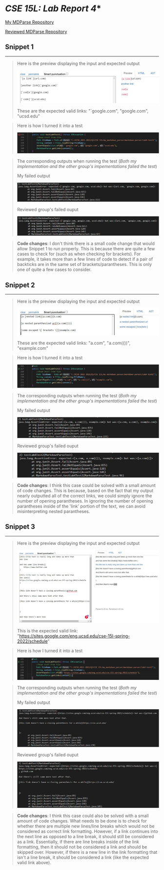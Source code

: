 # *CSE 15L: Lab Report 4**

[My MDParse Repository](https://github.com/NathanTzChung/markdown-parser)

[Reviewed MDParse Repository](https://github.com/ANGUYEN625/markdown-parser)

## **Snippet 1**
---
> Here is the preview displaying the input and expected output
>
> ![Snippet1_Preview](lab4_snippet1_preview.JPG)
> 
> These are the expected valid links: "`google.com", "google.com", "ucsd.edu"

> Here is how I turned it into a test
> 
> ![Snippet1_test](lab4_snippet1_test.JPG)

> The corresponding outputs when running the test (*Both my implementation and the other group's impementations failed the test*)
> 
> My failed output
>
> ![Snippet1_error](lab4_snippet1_error.JPG)
>
> Reviewed group's failed ouput
> 
> ![Snippet1_reviewed_error](lab4_snippet1_review_error.JPG)

> **Code changes**: I don't think there is a small code change that would allow Snippet 1 to run properly. This is because there are quite a few cases to check for (such as when checking for brackets). For example, it takes more than a few lines of code to detect if a pair of backticks are in the same set of brackets/parantheses. This is only one of quite a few cases to consider.

## **Snippet 2**
---
> Here is the preview displaying the input and expected output
>
> ![Snippet2_Preview](lab4_snippet2_preview.JPG)
> 
> These are the expected valid links: "a.com", "a.com(())", "example.com"

> Here is how I turned it into a test
> 
> ![Snippet2_test](lab4_snippet2_test.JPG)

> The corresponding outputs when running the test (*Both my implementation and the other group's impementations failed the test*)
> 
> My failed output
>
> ![Snippet2_error](lab4_snippet2_error.JPG)
>
> Reviewed group's failed ouput
> 
> ![Snippet2_reviewed_error](lab4_snippet2_review_error.JPG)

> **Code changes**: I think this case could be solved with a small amount of code changes. This is because, based on the fact that my output nearly outputted all of the correct links, we could simply ignore the number of opening parantheses. In ignoring the number of opening parantheses inside of the 'link' portion of the text, we can avoid misinterpreting nested parantheses.

## **Snippet 3**
---
> Here is the preview displaying the input and expected output
>
> ![Snippet3_Preview](lab4_snippet3_preview.JPG)
> 
> This is the expected valid link: "https://sites.google.com/eng.ucsd.edu/cse-15l-spring-2022/schedule"

> Here is how I turned it into a test
> 
> ![Snippet3_test](lab4_snippet3_test.JPG)

> The corresponding outputs when running the test (*Both my implementation and the other group's impementations failed the test*)
> 
> My failed output
>
> ![Snippet3_error](lab4_snippet3_error.JPG)
>
> Reviewed group's failed ouput
> 
> ![Snippet3_reviewed_error](lab4_snippet3_review_error.JPG)

> **Code changes**: I think this case could also be solved with a small amount of code changes. What needs to be done is to check for whether there are multiple new lines/line breaks which would not be considered as correct link formatting. However, if a link continues into the next line as opposed to a line break, it should still be considered as a link. Essentially, if there are line breaks inside of the link formatting, then it should not be considered a link and should be skipped over. However, if there is a new line in the link formatting that isn't a line break, it should be considered a link (like the expected valid link above).